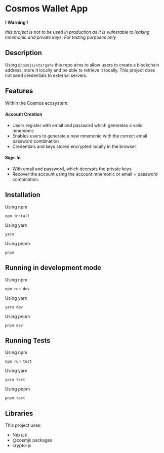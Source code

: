 # Cosmos Wallet App

**! Warning !**

*this project is not to be used in production as it is vulnerable to leaking mnemonic and private keys. For testing purposes only*

## Description
Using `@cosmjs/stargate` this repo aims to allow users to create a blockchain address, store it locally and be able to retrieve it locally. This project does not send credentials to external servers.

## Features

Within the Cosmos ecosystem:

#### Account Creation

- Users register with email and password which generates a valid mnemonic 
- Enables users to generate a new mnemonic with the correct email password combination
- Credentials and keys stored encrypted locally in the browser

#### Sign-In

- With email and password, which decrypts the private keys 
- Recover the account using the account mnemonic or email + password combination.


## Installation
Using npm

```
npm install
```

Using yarn
```
yarn
```

Using pnpm
```
pnpm
```

## Running in development mode

Using npm

```
npm run dev
```

Using yarn
```
yarn dev
```

Using pnpm
```
pnpm dev
```

## Running Tests

Using npm

```
npm run test
```

Using yarn
```
yarn test
```

Using pnpm
```
pnpm test
```

## Libraries
This project uses:

- NextJs
- @cosmjs packages
- crypto-js
